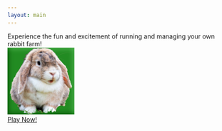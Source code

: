 ```yaml
---
layout: main
---
```

<div id="description">Experience the fun and excitement of running and managing your own rabbit farm!</div>
<div id="link"><a href="www/index.html" title="Play Now!"><img src="www/rabbit-150.png"
	alt="Play Now!" /><br/>Play Now!</a></div>
